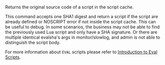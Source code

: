 Returns the original source code of a script in the script cache.

This command accepts one SHA1 digest and return a script if the script
are already defined or NOSCRIPT error if not inside the script cache.
This can be useful to debug. In some scenarios, the business may not be able to find the
previously used Lua script and only have a SHA signature.
Or there are multiple identical evalsha's args in monitor/slowlog,
and admin is not able to distinguish the script body.

For more information about `EVAL` scripts please refer to [Introduction to Eval Scripts](../topics/eval-intro.md).
